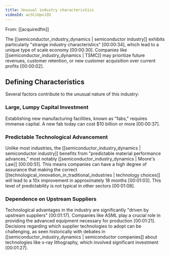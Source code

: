 ```yaml
---
title: Unusual industry characteristics
videoId: wcSCiUpnJZU
---
```


From: [[acquiredfm]] <br/> 

The [[semiconductor_industry_dynamics | semiconductor industry]] exhibits particularly "strange industry characteristics" <a class="yt-timestamp" data-t="00:00:34">[00:00:34]</a>, which lead to a unique type of scale economy <a class="yt-timestamp" data-t="00:00:30">[00:00:30]</a>. Companies like [[semiconductor_industry_dynamics | TSMC]] may prioritize future revenues, customer retention, or new customer acquisition over current profits <a class="yt-timestamp" data-t="00:00:02">[00:00:02]</a>.

## Defining Characteristics

Several factors contribute to the unusual nature of this industry:

### Large, Lumpy Capital Investment

Establishing new manufacturing facilities, known as "fabs," requires immense capital. A new fab today can cost $10 billion or more <a class="yt-timestamp" data-t="00:00:37">[00:00:37]</a>.

### Predictable Technological Advancement

Unlike most industries, the [[semiconductor_industry_dynamics | semiconductor industry]] benefits from "predictable material performance advances," most notably [[semiconductor_industry_dynamics | Moore's Law]] <a class="yt-timestamp" data-t="00:00:51">[00:00:51]</a>. This means companies can have a high degree of assurance that making the correct [[technological_innovation_in_traditional_industries | technology choices]] will lead to a 10x improvement in approximately 18 months <a class="yt-timestamp" data-t="00:01:03">[00:01:03]</a>. This level of predictability is not typical in other sectors <a class="yt-timestamp" data-t="00:01:08">[00:01:08]</a>.

### Dependence on Upstream Suppliers

Technological advantages in the industry are significantly "driven by upstream suppliers" <a class="yt-timestamp" data-t="00:01:17">[00:01:17]</a>. Companies like ASML play a crucial role in providing the advanced equipment necessary for production <a class="yt-timestamp" data-t="00:01:21">[00:01:21]</a>. Decisions regarding which supplier technologies to adopt can be challenging, as seen historically with debates in [[semiconductor_industry_dynamics | semiconductor companies]] about technologies like x-ray lithography, which involved significant investment <a class="yt-timestamp" data-t="00:01:27">[00:01:27]</a>.